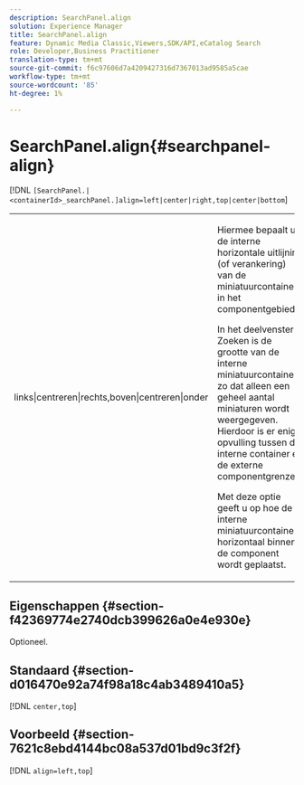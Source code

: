 ```yaml
---
description: SearchPanel.align
solution: Experience Manager
title: SearchPanel.align
feature: Dynamic Media Classic,Viewers,SDK/API,eCatalog Search
role: Developer,Business Practitioner
translation-type: tm+mt
source-git-commit: f6c97606d7a4209427316d7367013ad9585a5cae
workflow-type: tm+mt
source-wordcount: '85'
ht-degree: 1%

---
```



# SearchPanel.align{#searchpanel-align}

[!DNL `[SearchPanel.|<containerId>_searchPanel.]align=left|center|right,top|center|bottom`]

<table id="table_2B109D2F91E64B5382B31921C3780FA5"> 
 <tbody> 
  <tr> 
   <td colname="col1"> <p><span class="codeph"> links|centreren|rechts,boven|centreren|onder</span> </p> </td> 
   <td colname="col2"> <p> Hiermee bepaalt u de interne horizontale uitlijning (of verankering) van de miniatuurcontainer in het componentgebied. </p> <p>In het deelvenster Zoeken is de grootte van de interne miniatuurcontainer zo dat alleen een geheel aantal miniaturen wordt weergegeven. Hierdoor is er enige opvulling tussen de interne container en de externe componentgrenzen. </p> <p>Met deze optie geeft u op hoe de interne miniatuurcontainer horizontaal binnen de component wordt geplaatst. </p> </td> 
  </tr> 
 </tbody> 
</table>

## Eigenschappen {#section-f42369774e2740dcb399626a0e4e930e}

Optioneel.

## Standaard {#section-d016470e92a74f98a18c4ab3489410a5}

[!DNL `center,top`]

## Voorbeeld {#section-7621c8ebd4144bc08a537d01bd9c3f2f}

[!DNL `align=left,top`]
